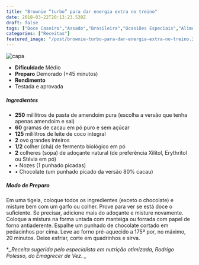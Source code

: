 ```yaml
---
title: "Brownie “turbo” para dar energia extra no treino"
date: 2018-03-22T20:13:23.530Z
draft: false
tags: ["Doce Caseiro","Assado","Brasileira","Ocasiões Especiais","Alimentação saudável","Doces"]
categories: ["Receitas"]
featured_image: "/post/brownie-turbo-para-dar-energia-extra-no-treino.2df6d4f6.jpg"
---
```


![capa](/post/brownie-turbo-para-dar-energia-extra-no-treino.2df6d4f6.jpg)

*   **Dificuldade** Médio
*   **Preparo** Demorado (+45 minutos)
*   **Rendimento**
*   Testada e aprovada
    

##### Ingredientes

*   **250** mililitros de pasta de amendoim pura (escolha a versão que tenha apenas amendoim e sal)
*   **60** gramas de cacau em pó puro e sem açúcar
*   **125** mililitros de leite de coco integral
*   **2** ovo grandes inteiros
*   **1/2** colher (chá) de fermento biológico em pó
*   **2** colheres (sopa) de adoçante natural (de preferência Xilitol, Erythritol ou Stévia em pó)
*   • Nozes (1 punhado picadas)
*   • Chocolate (um punhado picado da versão 80% cacau)

##### Modo de Preparo

Em uma tigela, coloque todos os ingredientes (exceto o chocolate) e misture bem com um garfo ou colher. Prove para ver se está doce o suficiente. Se precisar, adicione mais do adoçante e misture novamente. Coloque a mistura na forma untada com manteiga ou forrada com papel de forno antiaderente. Espalhe um punhado de chocolate cortado em pedacinhos por cima. Leve ao forno pré-aquecido a 175º por, no máximo, 20 minutos. Deixe esfriar, corte em quadrinhos e sirva.

**_*Receita sugerida pelo especialista em nutrição otimizada, Rodrigo Polesso, do Emagrecer de Vez. _**
